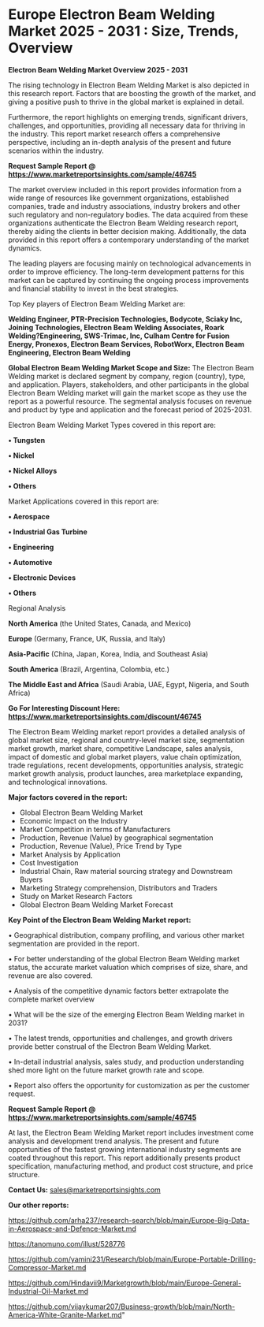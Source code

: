 # Europe Electron Beam Welding Market 2025 - 2031 : Size, Trends, Overview

<Strong> Electron Beam Welding Market Overview 2025 - 2031</strong>

The rising technology in Electron Beam Welding Market is also depicted in this research report. Factors that are boosting the growth of the market, and giving a positive push to thrive in the global market is explained in detail.

Furthermore, the report highlights on emerging trends, significant drivers, challenges, and opportunities, providing all necessary data for thriving in the industry. This report market research offers a comprehensive perspective, including an in-depth analysis of the present and future scenarios within the industry.

<strong>Request Sample Report @ <a href=https://www.marketreportsinsights.com/sample/46745>https://www.marketreportsinsights.com/sample/46745</a></strong>

The market overview included in this report provides information from a wide range of resources like government organizations, established companies, trade and industry associations, industry brokers and other such regulatory and non-regulatory bodies. The data acquired from these organizations authenticate the Electron Beam Welding research report, thereby aiding the clients in better decision making. Additionally, the data provided in this report offers a contemporary understanding of the market dynamics.

The leading players are focusing mainly on technological advancements in order to improve efficiency. The long-term development patterns for this market can be captured by continuing the ongoing process improvements and financial stability to invest in the best strategies.

Top Key players of Electron Beam Welding Market are:

<strong>Welding Engineer, PTR-Precision Technologies, Bodycote, Sciaky Inc, Joining Technologies, Electron Beam Welding Associates, Roark Welding?Engineering, SWS-Trimac, Inc, Culham Centre for Fusion Energy, Pronexos, Electron Beam Services, RobotWorx, Electron Beam Engineering, Electron Beam Welding</strong>

<strong><b>Global Electron Beam Welding Market Scope and Size:</b></strong>
The Electron Beam Welding market is declared segment by company, region (country), type, and application. Players, stakeholders, and other participants in the global Electron Beam Welding market will gain the market scope as they use the report as a powerful resource. The segmental analysis focuses on revenue and product by type and application and the forecast period of 2025-2031.

Electron Beam Welding Market Types covered in this report are:

<strong>•  Tungsten

•  Nickel

•  Nickel Alloys

•  Others</strong>

Market Applications covered in this report are:

<strong>•  Aerospace

•  Industrial Gas Turbine

•  Engineering

•  Automotive

•  Electronic Devices

•  Others</strong> 

Regional Analysis

<strong>North America</strong> (the United States, Canada, and Mexico)

<strong>Europe</strong> (Germany, France, UK, Russia, and Italy)

<strong>Asia-Pacific</strong> (China, Japan, Korea, India, and Southeast Asia)

<strong>South America</strong> (Brazil, Argentina, Colombia, etc.)

<strong>The Middle East and Africa</strong> (Saudi Arabia, UAE, Egypt, Nigeria, and South Africa)

<strong>Go For Interesting Discount Here: <a href=https://www.marketreportsinsights.com/discount/46745>https://www.marketreportsinsights.com/discount/46745</a></strong>

The Electron Beam Welding market report provides a detailed analysis of global market size, regional and country-level market size, segmentation market growth, market share, competitive Landscape, sales analysis, impact of domestic and global market players, value chain optimization, trade regulations, recent developments, opportunities analysis, strategic market growth analysis, product launches, area marketplace expanding, and technological innovations.

<strong><b>Major factors covered in the report:</b></strong>
<ul>
  <li>Global Electron Beam Welding Market </li>
  <li>Economic Impact on the Industry</li>
  <li>Market Competition in terms of Manufacturers</li>
  <li>Production, Revenue (Value) by geographical segmentation</li>
  <li>Production, Revenue (Value), Price Trend by Type</li>
  <li>Market Analysis by Application</li>
  <li>Cost Investigation</li>
  <li>Industrial Chain, Raw material sourcing strategy and Downstream Buyers</li>
  <li>Marketing Strategy comprehension, Distributors and Traders</li>
  <li>Study on Market Research Factors</li>
  <li>Global Electron Beam Welding Market Forecast</li>
</ul>

<strong><b>Key Point of the Electron Beam Welding Market report:</b></strong>

• Geographical distribution, company profiling, and various other market segmentation are provided in the report.

• For better understanding of the global Electron Beam Welding market status, the accurate market valuation which comprises of size, share, and revenue are also covered.

• Analysis of the competitive dynamic factors better extrapolate the complete market overview

• What will be the size of the emerging Electron Beam Welding market in 2031?

• The latest trends, opportunities and challenges, and growth drivers provide better construal of the Electron Beam Welding Market.

• In-detail industrial analysis, sales study, and production understanding shed more light on the future market growth rate and scope.

• Report also offers the opportunity for customization as per the customer request.

<strong>Request Sample Report @ <a href=https://www.marketreportsinsights.com/sample/46745>https://www.marketreportsinsights.com/sample/46745</a></strong>

At last, the Electron Beam Welding Market report includes investment come analysis and development trend analysis. The present and future opportunities of the fastest growing international industry segments are coated throughout this report. This report additionally presents product specification, manufacturing method, and product cost structure, and price structure.

<strong>Contact Us:</strong>
sales@marketreportsinsights.com

<strong>Our other reports:</strong>

<a href=https://github.com/arha237/research-search/blob/main/Europe-Big-Data-in-Aerospace-and-Defence-Market.md>https://github.com/arha237/research-search/blob/main/Europe-Big-Data-in-Aerospace-and-Defence-Market.md</a>

<a href=https://tanomuno.com/illust/528776>https://tanomuno.com/illust/528776</a>

<a href=https://github.com/yamini231/Research/blob/main/Europe-Portable-Drilling-Compressor-Market.md>https://github.com/yamini231/Research/blob/main/Europe-Portable-Drilling-Compressor-Market.md</a>

<a href=https://github.com/Hindavii9/Marketgrowth/blob/main/Europe-General-Industrial-Oil-Market.md>https://github.com/Hindavii9/Marketgrowth/blob/main/Europe-General-Industrial-Oil-Market.md</a>

<a href=https://github.com/vijaykumar207/Business-growth/blob/main/North-America-White-Granite-Market.md>https://github.com/vijaykumar207/Business-growth/blob/main/North-America-White-Granite-Market.md</a>"
